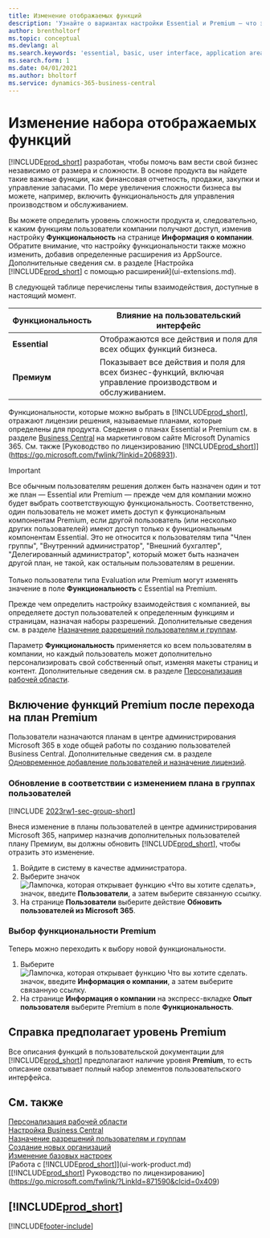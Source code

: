 ```yaml
---
title: Изменение отображаемых функций
description: 'Узнайте о вариантах настройки Essential и Premium — что это значит с точки зрения пользовательского интерфейса, областей приложения и вашей организации.'
author: brentholtorf
ms.topic: conceptual
ms.devlang: al
ms.search.keywords: 'essential, basic, user interface, application area, experience'
ms.search.form: 1
ms.date: 04/01/2021
ms.author: bholtorf
ms.service: dynamics-365-business-central
---
```

# <a name="change-which-features-are-displayed"></a>Изменение набора отображаемых функций
[!INCLUDE[prod_short](includes/prod_short.md)] разработан, чтобы помочь вам вести свой бизнес независимо от размера и сложности. В основе продукта вы найдете такие важные функции, как финансовая отчетность, продажи, закупки и управление запасами. По мере увеличения сложности бизнеса вы можете, например, включить функциональность для управления производством и обслуживанием.

Вы можете определить уровень сложности продукта и, следовательно, к каким функциям пользователи компании получают доступ, изменив настройку **Функциональность** на странице **Информация о компании**. Обратите внимание, что настройку функциональности также можно изменить, добавив определенные расширения из AppSource. Дополнительные сведения см. в разделе [Настройка [!INCLUDE[prod_short](includes/prod_short.md)] с помощью расширений](ui-extensions.md).

В следующей таблице перечислены типы взаимодействия, доступные в настоящий момент.

| Функциональность | Влияние на пользовательский интерфейс |
| --- | --- |
| **Essential** |Отображаются все действия и поля для всех общих функций бизнеса.|
| **Премиум** |Показывает все действия и поля для всех бизнес-функций, включая управление производством и обслуживанием.|

Функциональности, которые можно выбрать в [!INCLUDE[prod_short](includes/prod_short.md)], отражают лицензии решения, называемые планами, которые определены для продукта. Сведения о планах Essential и Premium см. в разделе [Business Central](https://go.microsoft.com/fwlink/?linkid=870242) на маркетинговом сайте Microsoft Dynamics 365. См. также [Руководство по лицензированию [!INCLUDE[prod_short](includes/prod_short.md)]](https://go.microsoft.com/fwlink/?linkid=2068931).

> [!IMPORTANT]  
> Все обычным пользователям решения должен быть назначен один и тот же план — Essential или Premium — прежде чем для компании можно будет выбрать соответствующую функциональность. Соответственно, один пользователь не может иметь доступ к функциональным компонентам Premium, если другой пользователь (или несколько других пользователей) имеют доступ только к функциональным компонентам Essential. Это не относится к пользователям типа "Член группы", "Внутренний администратор", "Внешний бухгалтер", "Делегированный администратор", который может быть назначен другой план, не такой, как остальным пользователям в решении.<br /><br /> Только пользователи типа Evaluation или Premium могут изменять значение в поле **Функциональность** с Essential на Premium.

Прежде чем определить настройку взаимодействия с компанией, вы определяете доступ пользователей к определенным функциям и страницам, назначая наборы разрешений. Дополнительные сведения см. в разделе [Назначение разрешений пользователям и группам](ui-define-granular-permissions.md).

Параметр **Функциональность** применяется ко всем пользователям в компании, но каждый пользователь может дополнительно персонализировать свой собственный опыт, изменяя макеты страниц и контент. Дополнительные сведения см. в разделе [Персонализация рабочей области](ui-personalization-user.md).

## <a name="enabling-premium-features-after-upgrading-a-plan"></a>Включение функций Premium после перехода на план Premium
Пользователи назначаются планам в центре администрирования Microsoft 365 в ходе общей работы по созданию пользователей Business Central. Дополнительные сведения см. в разделе [Одновременное добавление пользователей и назначение лицензий](/microsoft-365/admin/add-users/add-users?view=o365-worldwide&preserve-view=true).

### <a name="to-update-plan-changes-in-users-groups"></a>Обновление в соответствии с изменением плана в группах пользователей

[!INCLUDE [2023rw1-sec-group-short](includes/2023rw1-sec-group-short.md)]

Внеся изменение в планы пользователей в центре администрирования Microsoft 365, например назначив дополнительных пользователей плану Премиум, вы должны обновить [!INCLUDE[prod_short](includes/prod_short.md)], чтобы отразить это изменение.

1. Войдите в систему в качестве администратора.
2. Выберите значок ![Лампочка, которая открывает функцию «Что вы хотите сделать»](media/ui-search/search_small.png "Что вы хотите сделать"), значок, введите **Пользователи**, а затем выберите связанную ссылку.
3. На странице **Пользователи** выберите действие **Обновить пользователей из Microsoft 365**.

### <a name="to-select-the-premium-experience"></a>Выбор функциональности Premium
Теперь можно переходить к выбору новой функциональности.
1. Выберите ![Лампочка, которая открывает функцию Что вы хотите сделать.](media/ui-search/search_small.png "Что вы хотите сделать") значок, введите **Информация о компании**, а затем выберите связанную ссылку.
2. На странице **Информация о компании** на экспресс-вкладке **Опыт пользователя** выберите Premium в поле **Функциональность**.

## <a name="help-assumes-premium-experience"></a>Справка предполагает уровень Premium
Все описания функций в пользовательской документации для [!INCLUDE[prod_short](includes/prod_short.md)] предполагают наличие уровня **Premium**, то есть описание охватывает полный набор элементов пользовательского интерфейса.

## <a name="see-also"></a>См. также
[Персонализация рабочей области](ui-personalization-user.md)  
[Настройка Business Central](ui-customizing-overview.md)  
[Назначение разрешений пользователям и группам](ui-define-granular-permissions.md)  
[Создание новых организаций](about-new-company.md)  
[Изменение базовых настроек](ui-change-basic-settings.md)  
[Работа с [!INCLUDE[prod_short](includes/prod_short.md)]](ui-work-product.md)  
[[!INCLUDE[prod_short](includes/prod_short.md)] Руководство по лицензированию](https://go.microsoft.com/fwlink/?LinkId=871590&clcid=0x409)

## [!INCLUDE[prod_short](includes/free_trial_md.md)]  


[!INCLUDE[footer-include](includes/footer-banner.md)]
